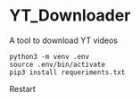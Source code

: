 # YT_Downloader
A tool to download YT videos

```
python3 -m venv .env
source .env/bin/activate
pip3 install requeriments.txt
```
Restart